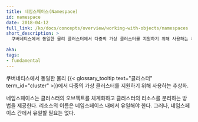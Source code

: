 ```yaml
---
title: 네임스페이스(Namespace)
id: namespace
date: 2018-04-12
full_link: /ko/docs/concepts/overview/working-with-objects/namespaces
short_description: >
  쿠버네티스에서 동일한 물리 클러스터에서 다중의 가상 클러스터를 지원하기 위해 사용하는 추상화.

aka: 
tags:
- fundamental
---
```

 쿠버네티스에서 동일한 물리 {{< glossary_tooltip text="클러스터" term_id="cluster" >}}에서 다중의 가상 클러스터를 지원하기 위해 사용하는 추상화.

<!--more--> 

네임스페이스는 클러스터의 오브젝트를 체계화하고 클러스터의 리소스를 분리하는 방법을 제공한다. 리소스의 이름은 네임스페이스 내에서 유일해야 한다. 그러나, 네임스페이스 간에서 유일할 필요는 없다.

